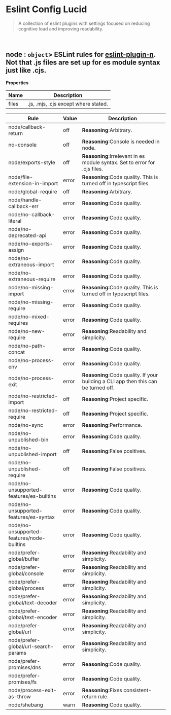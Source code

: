 # Eslint Config Lucid

> A collection of eslint plugins with settings focused on reducing cognitive load and improving readability.


<br><a name="node"></a>

## node : <code>object</code>> ESLint rules for [eslint-plugin-n](https://www.npmjs.com/package/eslint-plugin-n). Not that .js files are set up for es module syntax just like .cjs.

**Properties**

| Name | Description |
| --- | --- |
| files | .js, .mjs, .cjs except where stated. |

| Rule | Value | Description |
| --- | --- | --- |
| node/callback-return | off |   **Reasoning**:Arbitrary. |
| no-console | off |   **Reasoning**:Console is needed in node. |
| node/exports-style | off |   **Reasoning**:Irrelevant in es module syntax. Set to error for .cjs files. |
| node/file-extension-in-import | error |   **Reasoning**:Code quality. This is turned off in typescript files. |
| node/global-require | off |   **Reasoning**:Arbitrary. |
| node/handle-callback-err | error |   **Reasoning**:Code quality. |
| node/no-callback-literal | error |   **Reasoning**:Code quality. |
| node/no-deprecated-api | error |   **Reasoning**:Code quality. |
| node/no-exports-assign | error |   **Reasoning**:Code quality. |
| node/no-extraneous-import | error |   **Reasoning**:Code quality. |
| node/no-extraneous-require | error |   **Reasoning**:Code quality. |
| node/no-missing-import | error |   **Reasoning**:Code quality. This is turned off in typescript files. |
| node/no-missing-require | error |   **Reasoning**:Code quality. |
| node/no-mixed-requires | error |   **Reasoning**:Code quality. |
| node/no-new-require | error |   **Reasoning**:Readability and simplicity. |
| node/no-path-concat | error |   **Reasoning**:Code quality. |
| node/no-process-env | error |   **Reasoning**:Code quality. |
| node/no-process-exit | error |   **Reasoning**:Code quality. If your building a CLI app then this can be turned off. |
| node/no-restricted-import | off |   **Reasoning**:Project specific. |
| node/no-restricted-require | off |   **Reasoning**:Project specific. |
| node/no-sync | error |   **Reasoning**:Performance. |
| node/no-unpublished-bin | error |   **Reasoning**:Code quality. |
| node/no-unpublished-import | off |   **Reasoning**:False positives. |
| node/no-unpublished-require | off |   **Reasoning**:False positives. |
| node/no-unsupported-features/es-builtins | error |   **Reasoning**:Code quality. |
| node/no-unsupported-features/es-syntax | error |   **Reasoning**:Code quality. |
| node/no-unsupported-features/node-builtins | error |   **Reasoning**:Code quality. |
| node/prefer-global/buffer | error |   **Reasoning**:Readability and simplicity. |
| node/prefer-global/console | error |   **Reasoning**:Readability and simplicity. |
| node/prefer-global/process | error |   **Reasoning**:Readability and simplicity. |
| node/prefer-global/text-decoder | error |   **Reasoning**:Readability and simplicity. |
| node/prefer-global/text-encoder | error |   **Reasoning**:Readability and simplicity. |
| node/prefer-global/url | error |   **Reasoning**:Readability and simplicity. |
| node/prefer-global/url-search-params | error |   **Reasoning**:Readability and simplicity. |
| node/prefer-promises/dns | error |   **Reasoning**:Code quality. |
| node/prefer-promises/fs | error |   **Reasoning**:Code quality. |
| node/process-exit-as-throw | error |   **Reasoning**:Fixes consistent-return rule. |
| node/shebang | warn |   **Reasoning**:Code quality. |
